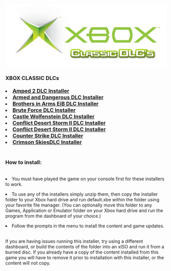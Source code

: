 <img src="https://raw.githubusercontent.com/RAConquista/XBOX360/master/DOCS/Images/Classic.jpg"/></img>

<h3>XBOX CLASSIC DLCs</>
<br>
<br>

<li><a href="http://download.digiex.net/Consoles/Xbox/DLC/DLCInstallers/Amped%202%20DLC.rar"/>Amped 2 DLC Installer</a></li>
<li><a href="http://download.digiex.net/Consoles/Xbox/DLC/DLCInstallers/Armed%20and%20Dangerous%20DLC%20Installer.rar"/>Armed and Dangerous DLC Installer</a></li>
<li><a href="http://download.digiex.net/Consoles/Xbox/DLC/DLCInstallers/Brothers%20in%20Arms%20EiB%20DLC%20Installer.rar"/>Brothers in Arms EiB DLC Installer</a></li>
<li><a href="http://download.digiex.net/Consoles/Xbox/DLC/DLCInstallers/Brute%20Force%20DLC%20Installer.rar"/>Brute Force DLC Installer</a></li>
<li><a href="http://download.digiex.net/Consoles/Xbox/DLC/DLCInstallers/Castle%20Wolfenstein%20DLC%20Installer.rar"/>Castle Wolfenstein DLC Installer</a></li>
<li><a href="http://download.digiex.net/Consoles/Xbox/DLC/DLCInstallers/CDS%20II%20BtB%20DLC%20Installer.rar"/>Conflict Desert Storm II DLC Installer</a></li>
<li><a href="http://download.digiex.net/Consoles/Xbox/DLC/DLCInstallers/CDS%20II%20BtB%20DLC%20Installer.rar"/>Conflict Desert Storm II DLC Installer</a></li>
<li><a href="http://download.digiex.net/Consoles/Xbox/DLC/DLCInstallers/Counterstrike%20DLC%20Installer.rar"/>Counter Strike DLC Installer</a></li>
<li><a href="http://download.digiex.net/Consoles/Xbox/DLC/DLCInstallers/Crimson%20Skies%20DLC%20Installer.rar"/>Crimson SkiesDLC Installer</a></li>

<br>
<h3>How to install:</h3>
<br>
<li>You must have played the game on your console first for these installers to work.</li>

<p align="justify"><li>To use any of the installers simply unzip them, then copy the installer folder to your Xbox hard drive and run default.xbe within the folder using your favorite file manager. (You can optionally move this folder to any Games, Application or Emulator folder on your Xbox hard drive and run the program from the dashboard of your choice.)</li></p>
<li>Follow the prompts in the menu to install the content and game updates.</li>
<br>
<p>If you are having issues running this installer, try using a different dashboard, or build the contents of the folder into    an xISO and run it from a burned disc.
   If you already have a copy of the content installed from this game you will have to remove it prior to installation with      this installer, or the content will not copy.</p>

